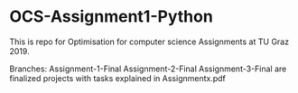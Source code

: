 # OCS-Assignment1-Python

This is repo for Optimisation for computer science Assignments at TU Graz 2019. 

Branches:
Assignment-1-Final
Assignment-2-Final
Assignment-3-Final
are finalized projects with tasks explained in Assignmentx.pdf


